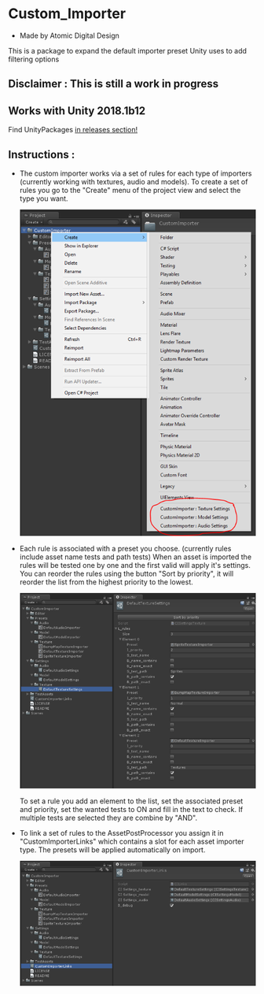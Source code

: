 # Custom_Importer
- Made by Atomic Digital Design

This is a package to expand the default importer preset Unity uses to add filtering options

## Disclaimer : This is still a work in progress
## Works with Unity 2018.1b12

Find UnityPackages [in releases section!](https://github.com/AtomicSoom/Custom_Importer/releases)


## Instructions :

* The custom importer works via a set of rules for each type of importers
	(currently working with textures, audio and models).
	To create a set of rules you go to the "Create" menu of the project view
	and select the type you want.
	
	![Creation](Images/create.png)




* Each rule is associated with a preset you choose.
	(currently rules include asset name tests and path tests)
	When an asset is imported the rules will be tested one by one
	and the first valid will apply it's settings.
	You can reorder the rules using the button "Sort by priority",
	it will reorder the list from the highest priority to the lowest.
	
	![Creation](Images/rules.png)
	
	To set a rule you add an element to the list,
	set the associated preset and priority,
	set the wanted tests to ON and fill in the text to check.
	If multiple tests are selected they are combine by "AND".




* To link a set of rules to the AssetPostProcessor you assign it in "CustomImporterLinks"
	which contains a slot for each asset importer type.
	The presets will be applied automatically on import.
	
	![Creation](Images/links.png)
